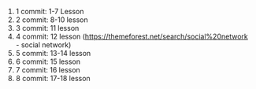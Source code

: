 1. 1 commit: 1-7 Lesson
2. 2 commit: 8-10 lesson
3. 3 commit: 11 lesson
4. 4 commit: 12 lesson (https://themeforest.net/search/social%20network - social network)
5. 5 commit: 13-14 lesson
6. 6 commit: 15 lesson
7. 7 commit: 16 lesson
8. 8 commit: 17-18 lesson